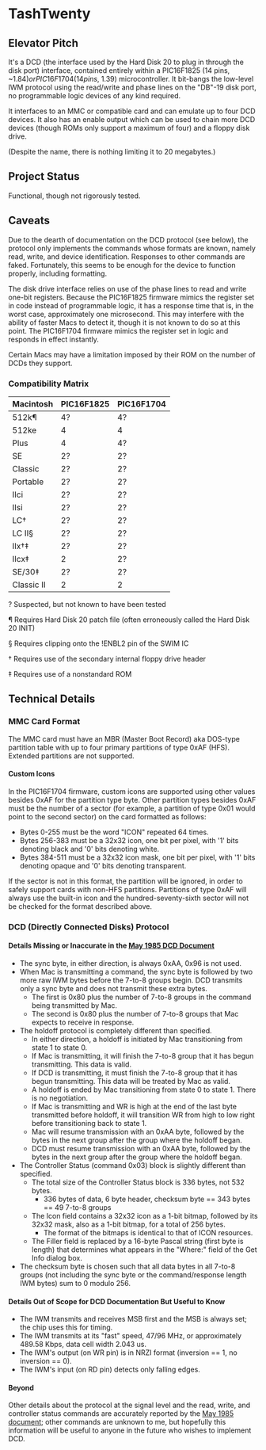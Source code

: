 # TashTwenty

## Elevator Pitch

It's a DCD (the interface used by the Hard Disk 20 to plug in through the disk port) interface, contained entirely within a PIC16F1825 (14 pins, ~$1.84) or PIC16F1704 (14 pins, ~$1.39) microcontroller. It bit-bangs the low-level IWM protocol using the read/write and phase lines on the "DB"-19 disk port, no programmable logic devices of any kind required.

It interfaces to an MMC or compatible card and can emulate up to four DCD devices.  It also has an enable output which can be used to chain more DCD devices (though ROMs only support a maximum of four) and a floppy disk drive.

(Despite the name, there is nothing limiting it to 20 megabytes.)


## Project Status

Functional, though not rigorously tested.


## Caveats

Due to the dearth of documentation on the DCD protocol (see below), the protocol only implements the commands whose formats are known, namely read, write, and device identification.  Responses to other commands are faked.  Fortunately, this seems to be enough for the device to function properly, including formatting.

The disk drive interface relies on use of the phase lines to read and write one-bit registers.  Because the PIC16F1825 firmware mimics the register set in code instead of programmable logic, it has a response time that is, in the worst case, approximately one microsecond.  This may interfere with the ability of faster Macs to detect it, though it is not known to do so at this point.  The PIC16F1704 firmware mimics the register set in logic and responds in effect instantly.

Certain Macs may have a limitation imposed by their ROM on the number of DCDs they support.  


### Compatibility Matrix

| Macintosh  | PIC16F1825 | PIC16F1704 |
| ---------- | ---------- | ---------- |
| 512k¶      | 4?         | 4?         |
| 512ke      | 4          | 4          |
| Plus       | 4          | 4?         |
| SE         | 2?         | 2?         |
| Classic    | 2?         | 2?         |
| Portable   | 2?         | 2?         |
| IIci       | 2?         | 2?         |
| IIsi       | 2?         | 2?         |
| LC†        | 2?         | 2?         |
| LC II§     | 2?         | 2?         |
| IIx†‡      | 2?         | 2?         |
| IIcx‡      | 2          | 2?         |
| SE/30‡     | 2?         | 2?         |
| Classic II | 2          | 2          |

? Suspected, but not known to have been tested

¶ Requires Hard Disk 20 patch file (often erroneously called the Hard Disk 20 INIT)

§ Requires clipping onto the !ENBL2 pin of the SWIM IC

† Requires use of the secondary internal floppy drive header

‡ Requires use of a nonstandard ROM


## Technical Details

### MMC Card Format

The MMC card must have an MBR (Master Boot Record) aka DOS-type partition table with up to four primary partitions of type 0xAF (HFS).  Extended partitions are not supported.


#### Custom Icons

In the PIC16F1704 firmware, custom icons are supported using other values besides 0xAF for the partition type byte.  Other partition types besides 0xAF must be the number of a sector (for example, a partition of type 0x01 would point to the second sector) on the card formatted as follows:

* Bytes 0-255 must be the word "ICON" repeated 64 times.
* Bytes 256-383 must be a 32x32 icon, one bit per pixel, with '1' bits denoting black and '0' bits denoting white.
* Bytes 384-511 must be a 32x32 icon mask, one bit per pixel, with '1' bits denoting opaque and '0' bits denoting transparent.

If the sector is not in this format, the partition will be ignored, in order to safely support cards with non-HFS partitions.  Partitions of type 0xAF will always use the built-in icon and the hundred-seventy-sixth sector will not be checked for the format described above.


### DCD (Directly Connected Disks) Protocol

#### Details Missing or Inaccurate in the [May 1985 DCD Document](http://bitsavers.trailing-edge.com/pdf/apple/disk/hd20/Directly_Connected_Disks_Specification_1.2a_May85.pdf)

* The sync byte, in either direction, is always 0xAA, 0x96 is not used.
* When Mac is transmitting a command, the sync byte is followed by two more raw IWM bytes before the 7-to-8 groups begin. DCD transmits only a sync byte and does not transmit these extra bytes.
   * The first is 0x80 plus the number of 7-to-8 groups in the command being transmitted by Mac.
   * The second is 0x80 plus the number of 7-to-8 groups that Mac expects to receive in response.
* The holdoff protocol is completely different than specified.
   * In either direction, a holdoff is initiated by Mac transitioning from state 1 to state 0.
   * If Mac is transmitting, it will finish the 7-to-8 group that it has begun transmitting. This data is valid.
   * If DCD is transmitting, it must finish the 7-to-8 group that it has begun transmitting. This data will be treated by Mac as valid.
   * A holdoff is ended by Mac transitioning from state 0 to state 1. There is no negotiation.
   * If Mac is transmitting and WR is high at the end of the last byte transmitted before holdoff, it will transition WR from high to low right before transitioning back to state 1.
   * Mac will resume transmission with an 0xAA byte, followed by the bytes in the next group after the group where the holdoff began.
   * DCD must resume transmission with an 0xAA byte, followed by the bytes in the next group after the group where the holdoff began.
* The Controller Status (command 0x03) block is slightly different than specified.
   * The total size of the Controller Status block is 336 bytes, not 532 bytes.
      * 336 bytes of data, 6 byte header, checksum byte == 343 bytes == 49 7-to-8 groups
   * The Icon field contains a 32x32 icon as a 1-bit bitmap, followed by its 32x32 mask, also as a 1-bit bitmap, for a total of 256 bytes.
      * The format of the bitmaps is identical to that of ICON resources.
   * The Filler field is replaced by a 16-byte Pascal string (first byte is length) that determines what appears in the "Where:" field of the Get Info dialog box.
* The checksum byte is chosen such that all data bytes in all 7-to-8 groups (not including the sync byte or the command/response length IWM bytes) sum to 0 modulo 256.


#### Details Out of Scope for DCD Documentation But Useful to Know

* The IWM transmits and receives MSB first and the MSB is always set; the chip uses this for timing.
* The IWM transmits at its "fast" speed, 47/96 MHz, or approximately 489.58 Kbps, data cell width 2.043 us.
* The IWM's output (on WR pin) is in NRZI format (inversion == 1, no inversion == 0).
* The IWM's input (on RD pin) detects only falling edges.


#### Beyond

Other details about the protocol at the signal level and the read, write, and controller status commands are accurately reported by the [May 1985 document](http://bitsavers.trailing-edge.com/pdf/apple/disk/hd20/Directly_Connected_Disks_Specification_1.2a_May85.pdf); other commands are unknown to me, but hopefully this information will be useful to anyone in the future who wishes to implement DCD.
